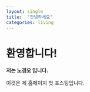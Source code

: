 ```yaml
---
layout: single
title:  "안녕하세요"
categories: living
---
```


# 환영합니다!

**저는 노경오 입니다.**

이것은 제 홈페이지 첫 포스팅입니다.

